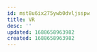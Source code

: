 ```yaml
---
id: mst8u6ix275ywb0dvljsspw
title: VR
desc: ''
updated: 1688658963982
created: 1688658963982
---
```

